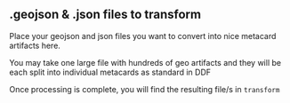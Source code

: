 ## .geojson & .json files to transform

Place your geojson and json files you want to convert into nice metacard artifacts here.

You may take one large file with hundreds of geo artifacts and they will be each split into individual metacards as standard in DDF

Once processing is complete, you will find the resulting file/s in ```transform```